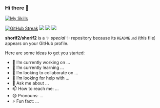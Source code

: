 ### Hi there 👋
[![My Skills](https://skillicons.dev/icons?i=js,html,css,tailwind,mongodb,react,figma,firebase)](https://skillicons.dev)

 [![GitHub Streak](https://github-readme-streak-stats.herokuapp.com?user=shorif2&card_width=850)]([https://git.io/streak-stats](https://api.githubtrends.io/user/svg/shorif2/langs?time_range=one_year&theme=classic))
![](http://github-profile-summary-cards.vercel.app/api/cards/profile-details?username=shorif2&theme=default) ![](http://github-profile-summary-cards.vercel.app/api/cards/repos-per-language?username=shorif2&theme=default) ![](http://github-profile-summary-cards.vercel.app/api/cards/most-commit-language?username=shorif2&theme=default)


**shorif2/shorif2** is a ✨ _special_ ✨ repository because its `README.md` (this file) appears on your GitHub profile.

Here are some ideas to get you started:

- 🔭 I’m currently working on ...
- 🌱 I’m currently learning ...
- 👯 I’m looking to collaborate on ...
- 🤔 I’m looking for help with ...
- 💬 Ask me about ...
- 📫 How to reach me: ...
- 😄 Pronouns: ...
- ⚡ Fun fact: ...

